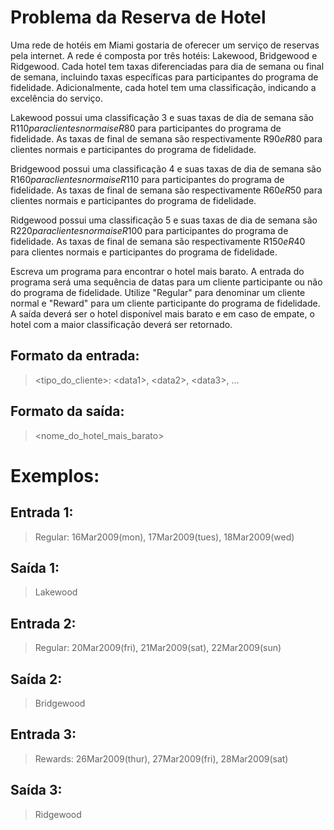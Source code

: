 # Problema da Reserva de Hotel 

Uma rede de hotéis em Miami gostaria de oferecer um serviço de reservas pela internet. A rede é composta por três hotéis: Lakewood, Bridgewood e Ridgewood. Cada hotel tem taxas diferenciadas para dia de semana ou final de semana, incluindo taxas específicas para participantes do programa de fidelidade. Adicionalmente, cada hotel tem uma classificação, indicando a excelência do serviço.

Lakewood possui uma classificação 3 e suas taxas de dia de semana são R$110 para clientes normais e R$80 para participantes do programa de fidelidade. As taxas de final de semana são respectivamente R$90 e R$80 para clientes normais e participantes do programa de fidelidade.

Bridgewood possui uma classificação 4 e suas taxas de dia de semana são R$160 para clientes normais e R$110 para participantes do programa de fidelidade. As taxas de final de semana são respectivamente R$60 e R$50 para clientes normais e participantes do programa de fidelidade.

Ridgewood possui uma classificação 5 e suas taxas de dia de semana são R$220 para clientes normais e R$100 para participantes do programa de fidelidade. As taxas de final de semana são respectivamente R$150 e R$40 para clientes normais e participantes do programa de fidelidade.
 

Escreva um programa para encontrar o hotel mais barato. A entrada do programa será uma sequência de datas para um cliente participante ou não do programa de fidelidade. Utilize "Regular" para denominar um cliente normal e "Reward" para um cliente participante do programa de fidelidade. A saída deverá ser o hotel disponível mais barato e em caso de empate, o hotel com a maior classificação deverá ser retornado. 

## Formato da entrada:

> <tipo_do_cliente>: \<data1>, \<data2>, \<data3>, … 

## Formato da saída:

> <nome_do_hotel_mais_barato> 

# Exemplos: 

## Entrada 1:
> Regular: 16Mar2009(mon), 17Mar2009(tues), 18Mar2009(wed)
## Saída 1:
> Lakewood


## Entrada 2:
> Regular: 20Mar2009(fri), 21Mar2009(sat), 22Mar2009(sun)
## Saída 2:
> Bridgewood


## Entrada 3:
> Rewards: 26Mar2009(thur), 27Mar2009(fri), 28Mar2009(sat)
## Saída 3:
> Ridgewood